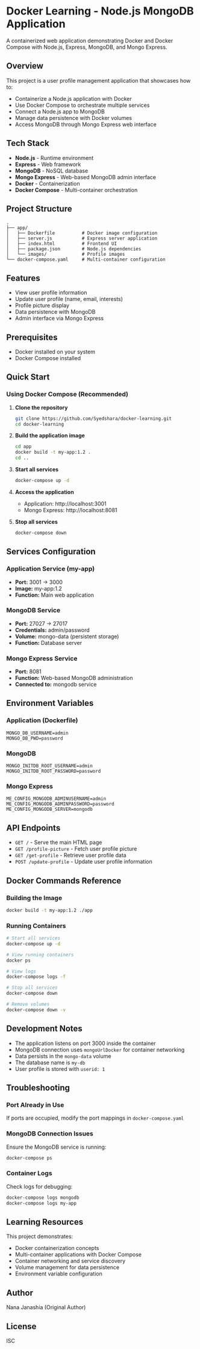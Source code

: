 # Docker Learning - Node.js MongoDB Application

A containerized web application demonstrating Docker and Docker Compose with Node.js, Express, MongoDB, and Mongo Express.

## Overview

This project is a user profile management application that showcases how to:
- Containerize a Node.js application with Docker
- Use Docker Compose to orchestrate multiple services
- Connect a Node.js app to MongoDB
- Manage data persistence with Docker volumes
- Access MongoDB through Mongo Express web interface

## Tech Stack

- **Node.js** - Runtime environment
- **Express** - Web framework
- **MongoDB** - NoSQL database
- **Mongo Express** - Web-based MongoDB admin interface
- **Docker** - Containerization
- **Docker Compose** - Multi-container orchestration

## Project Structure

```
.
├── app/
│   ├── Dockerfile          # Docker image configuration
│   ├── server.js           # Express server application
│   ├── index.html          # Frontend UI
│   ├── package.json        # Node.js dependencies
│   └── images/             # Profile images
└── docker-compose.yaml     # Multi-container configuration
```

## Features

- View user profile information
- Update user profile (name, email, interests)
- Profile picture display
- Data persistence with MongoDB
- Admin interface via Mongo Express

## Prerequisites

- Docker installed on your system
- Docker Compose installed

## Quick Start

### Using Docker Compose (Recommended)

1. **Clone the repository**
   ```bash
   git clone https://github.com/Syedshara/docker-learning.git
   cd docker-learning
   ```

2. **Build the application image**
   ```bash
   cd app
   docker build -t my-app:1.2 .
   cd ..
   ```

3. **Start all services**
   ```bash
   docker-compose up -d
   ```

4. **Access the application**
   - Application: http://localhost:3001
   - Mongo Express: http://localhost:8081

5. **Stop all services**
   ```bash
   docker-compose down
   ```

## Services Configuration

### Application Service (my-app)
- **Port:** 3001 → 3000
- **Image:** my-app:1.2
- **Function:** Main web application

### MongoDB Service
- **Port:** 27027 → 27017
- **Credentials:** admin/password
- **Volume:** mongo-data (persistent storage)
- **Function:** Database server

### Mongo Express Service
- **Port:** 8081
- **Function:** Web-based MongoDB administration
- **Connected to:** mongodb service

## Environment Variables

### Application (Dockerfile)
```
MONGO_DB_USERNAME=admin
MONGO_DB_PWD=password
```

### MongoDB
```
MONGO_INITDB_ROOT_USERNAME=admin
MONGO_INITDB_ROOT_PASSWORD=password
```

### Mongo Express
```
ME_CONFIG_MONGODB_ADMINUSERNAME=admin
ME_CONFIG_MONGODB_ADMINPASSWORD=password
ME_CONFIG_MONGODB_SERVER=mongodb
```

## API Endpoints

- `GET /` - Serve the main HTML page
- `GET /profile-picture` - Fetch user profile picture
- `GET /get-profile` - Retrieve user profile data
- `POST /update-profile` - Update user profile information

## Docker Commands Reference

### Building the Image
```bash
docker build -t my-app:1.2 ./app
```

### Running Containers
```bash
# Start all services
docker-compose up -d

# View running containers
docker ps

# View logs
docker-compose logs -f

# Stop all services
docker-compose down

# Remove volumes
docker-compose down -v
```

## Development Notes

- The application listens on port 3000 inside the container
- MongoDB connection uses `mongoUrlDocker` for container networking
- Data persists in the `mongo-data` volume
- The database name is `my-db`
- User profile is stored with `userid: 1`

## Troubleshooting

### Port Already in Use
If ports are occupied, modify the port mappings in `docker-compose.yaml`

### MongoDB Connection Issues
Ensure the MongoDB service is running:
```bash
docker-compose ps
```

### Container Logs
Check logs for debugging:
```bash
docker-compose logs mongodb
docker-compose logs my-app
```

## Learning Resources

This project demonstrates:
- Docker containerization concepts
- Multi-container applications with Docker Compose
- Container networking and service discovery
- Volume management for data persistence
- Environment variable configuration

## Author

Nana Janashia (Original Author)

## License

ISC
